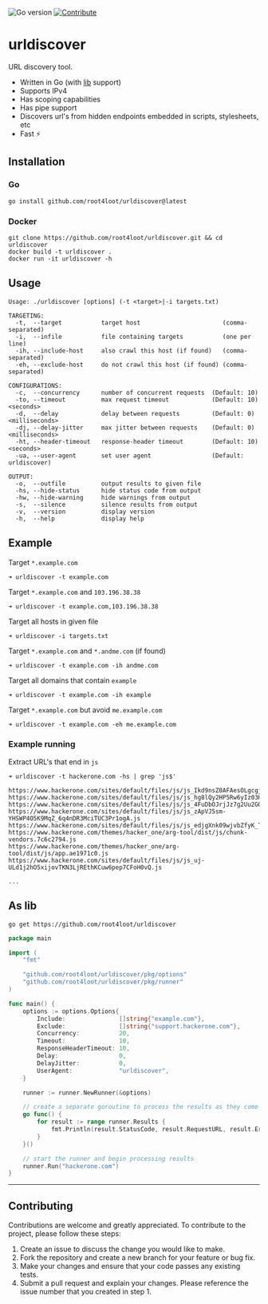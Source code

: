 ![Go version](https://img.shields.io/badge/Go-v1.19-blue.svg) [![Contribute](https://img.shields.io/badge/Contribute-Welcome-green.svg)](CONTRIBUTING.md)
# urldiscover

URL discovery tool.

- Written in Go (with [lib](#as-lib) support)
- Supports IPv4
- Has scoping capabilities
- Has pipe support
- Discovers url's from hidden endpoints embedded in scripts, stylesheets, etc
- Fast ⚡️

## Installation

### Go
```
go install github.com/root4loot/urldiscover@latest
```

### Docker
```
git clone https://github.com/root4loot/urldiscover.git && cd urldiscover
docker build -t urldiscover .
docker run -it urldiscover -h
```

## Usage
```
Usage: ./urldiscover [options] (-t <target>|-i targets.txt)

TARGETING:
  -t,  --target           target host                       (comma-separated)
  -i,  --infile           file containing targets           (one per line)
  -ih, --include-host     also crawl this host (if found)   (comma-separated)
  -eh, --exclude-host     do not crawl this host (if found) (comma-separated)

CONFIGURATIONS:
  -c,  --concurrency      number of concurrent requests  (Default: 10)
  -to, --timeout          max request timeout            (Default: 10) <seconds>
  -d,  --delay            delay between requests         (Default: 0)  <milliseconds>
  -dj, --delay-jitter     max jitter between requests    (Default: 0)  <milliseconds>
  -ht, --header-timeout   response-header timeout        (Default: 10) <seconds>
  -ua, --user-agent       set user agent                 (Default: urldiscover)

OUTPUT:
  -o,  --outfile          output results to given file
  -hs, --hide-status      hide status code from output
  -hw, --hide-warning     hide warnings from output
  -s,  --silence          silence results from output
  -v,  --version          display version
  -h,  --help             display help
```

## Example

Target `*.example.com`
```
➜ urldiscover -t example.com
``` 

Target `*.example.com` and `103.196.38.38`
```
➜ urldiscover -t example.com,103.196.38.38
```

Target all hosts in given file
```
➜ urldiscover -i targets.txt
```

Target `*.example.com` and `*.andme.com` (if found)
```
➜ urldiscover -t example.com -ih andme.com
```

Target all domains that contain `example`
```
➜ urldiscover -t example.com -ih example
```

Target `*.example.com` but avoid `me.example.com`  
```
➜ urldiscover -t example.com -eh me.example.com
```

### Example running

Extract URL's that end in `js`
```
➜ urldiscover -t hackerone.com -hs | grep 'js$'

https://www.hackerone.com/sites/default/files/js/js_Ikd9nsZ0AFAesOLgcgjc7F6CRoODbeqOn7SVbsXgALQ.js
https://www.hackerone.com/sites/default/files/js/js_hg8lQy2HP5Rw6yIz03HhGKfvnyySwjoFdqpvXgRJD6I.js
https://www.hackerone.com/sites/default/files/js/js_4FuDbOJrjJz7g2Uu2GQ6ZFtnbdPymNgBpNtoRkgooH8.js
https://www.hackerone.com/sites/default/files/js/js_zApVJ5sm-YHSWP4O5K9MqZ_6q4nDR3MciTUC3Pr1ogA.js
https://www.hackerone.com/sites/default/files/js/js_edjgXnk09wjvbZfyK_TkFKU4uhpo1LGgJBnFdeu6aH8.js
https://www.hackerone.com/themes/hacker_one/arg-tool/dist/js/chunk-vendors.7c6c2794.js
https://www.hackerone.com/themes/hacker_one/arg-tool/dist/js/app.ae1971c0.js
https://www.hackerone.com/sites/default/files/js/js_uj-ULd1j2hO5xijovTKN3LjREthKCuw6pep7CFoH0vQ.js

...
```

## As lib
```
go get https://github.com/root4loot/urldiscover
```

```go
package main

import (
	"fmt"

	"github.com/root4loot/urldiscover/pkg/options"
	"github.com/root4loot/urldiscover/pkg/runner"
)

func main() {
	options := options.Options{
		Include:               []string{"example.com"},
		Exclude:               []string{"support.hackerone.com"},
		Concurrency:           20,
		Timeout:               10,
		ResponseHeaderTimeout: 10,
		Delay:                 0,
		DelayJitter:           0,
		UserAgent:             "urldiscover",
	}

	runner := runner.NewRunner(&options)

	// create a separate goroutine to process the results as they come in
	go func() {
		for result := range runner.Results {
			fmt.Println(result.StatusCode, result.RequestURL, result.Error)
		}
	}()

	// start the runner and begin processing results
	runner.Run("hackerone.com")
}
```

---

## Contributing

Contributions are welcome and greatly appreciated. To contribute to the project, please follow these steps:

1. Create an issue to discuss the change you would like to make.
2. Fork the repository and create a new branch for your feature or bug fix.
3. Make your changes and ensure that your code passes any existing tests.
4. Submit a pull request and explain your changes. Please reference the issue number that you created in step 1.
